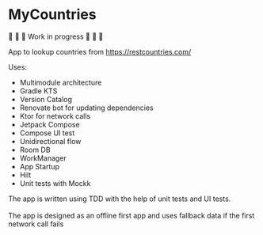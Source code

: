 # MyCountries
:construction: :construction: :construction: Work in progress :construction: :construction: :construction:

App to lookup countries from https://restcountries.com/

Uses:
- Multimodule architecture
- Gradle KTS
- Version Catalog
- Renovate bot for updating dependencies
- Ktor for network calls
- Jetpack Compose
- Compose UI test
- Unidirectional flow
- Room DB
- WorkManager
- App Startup
- Hilt
- Unit tests with Mockk

The app is written using TDD with the help of unit tests and UI tests.<br><br>
The app is designed as an offline first app and uses fallback data if the first network call fails
